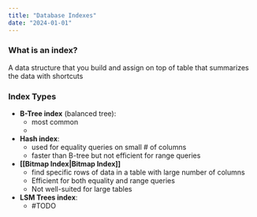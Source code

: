 ```yaml
---
title: "Database Indexes"
date: "2024-01-01"
---
```

### What is an index?
A data structure that you build and assign on top of table that summarizes the data with shortcuts

### Index Types
- **B-Tree index** (balanced tree):
	- most common
	- 
- **Hash index**:
	- used for equality queries on small # of columns
	- faster than B-tree but not efficient for range queries
- **[[Bitmap Index|Bitmap Index]]**
	- find specific rows of data in a table with large number of columns
	- Efficient for both equality and range queries
	- Not well-suited for large tables
- **LSM Trees index**:
	- #TODO
